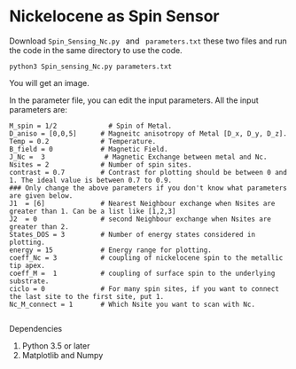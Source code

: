# Nickelocene as Spin Sensor

Download ```Spin_Sensing_Nc.py ``` and ``` parameters.txt``` these two files and run the code in the same directory to use the code.

``` python3 Spin_sensing_Nc.py parameters.txt ```

You will get an image.

In the parameter file, you can edit the input parameters. 
All the input parameters are: 

```
M_spin = 1/2             # Spin of Metal.
D_aniso = [0,0,5]      # Magneitc anisotropy of Metal [D_x, D_y, D_z].
Temp = 0.2             # Temperature.
B_field = 0            # Magnetic Field.
J_Nc =  3               # Magnetic Exchange between metal and Nc.
Nsites = 2             # Number of spin sites.
contrast = 0.7         # Contrast for plotting should be between 0 and 1. The ideal value is between 0.7 to 0.9.
### Only change the above parameters if you don't know what parameters are given below.
J1  = [6]              # Nearest Neighbour exchange when Nsites are greater than 1. Can be a list like [1,2,3]
J2  = 0                # second Neighbour exchange when Nsites are greater than 2.
States_DOS = 3         # Number of energy states considered in plotting.
energy = 15            # Energy range for plotting.
coeff_Nc = 3           # coupling of nickelocene spin to the metallic tip apex.
coeff_M =  1           # coupling of surface spin to the underlying substrate.
ciclo = 0              # For many spin sites, if you want to connect the last site to the first site, put 1.
Nc_M_connect = 1       # Which Nsite you want to scan with Nc.


```

Dependencies
1. Python 3.5 or later
2. Matplotlib and Numpy


